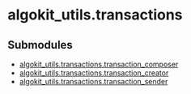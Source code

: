 # algokit_utils.transactions

## Submodules

* [algokit_utils.transactions.transaction_composer](transaction_composer/index.md)
* [algokit_utils.transactions.transaction_creator](transaction_creator/index.md)
* [algokit_utils.transactions.transaction_sender](transaction_sender/index.md)
